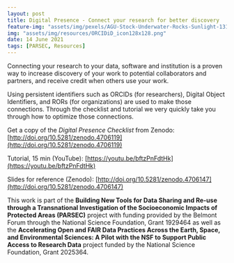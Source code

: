 ```yaml
---
layout: post
title: Digital Presence - Connect your research for better discovery 
feature-img: "assets/img/pexels/AGU-Stock-Underwater-Rocks-Sunlight-1314x400.jpg"
img: "assets/img/resources/ORCIDiD_icon128x128.png"
date: 14 June 2021
tags: [PARSEC, Resources]
---
```


Connecting your research to your data, software and institution is a proven way to increase discovery of your work to potential collaborators and partners, and receive credit when others use your work. 

Using persistent identifiers such as ORCIDs (for researchers), Digital Object Identifiers, and RORs (for organizations) are used to make those connections.  Through the checklist and tutorial we very quickly take you through how to optimize those connections.  

Get a copy of the *Digital Presence Checklist* from Zenodo: [http://doi.org/10.5281/zenodo.4706119](http://doi.org/10.5281/zenodo.4706119)

Tutorial, 15 min (YouTube): [https://youtu.be/bftzPnFdtHk](https://youtu.be/bftzPnFdtHk)

Slides for reference (Zenodo): [http://doi.org/10.5281/zenodo.4706147](http://doi.org/10.5281/zenodo.4706147)

This work is part of the **Building New Tools for Data Sharing and Re-use through a Transnational Investigation of the Socioeconomic Impacts of Protected Areas (PARSEC)** project with funding provided by the Belmont Forum through the National Science Foundation, Grant 1929464 as well as the **Accelerating Open and FAIR Data Practices Across the Earth, Space, and Environmental Sciences: A Pilot with the NSF to Support Public Access to Research Data** project funded by the National Science Foundation, Grant 2025364.

